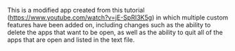 This is a modified app created from this tutorial (https://www.youtube.com/watch?v=jE-SpRI3K5g) in which multiple custom features have been added on, 
including changes such as the ability to delete the apps that want to be open, as well as the ability to quit all of the apps that are open and listed in the 
text file. 
